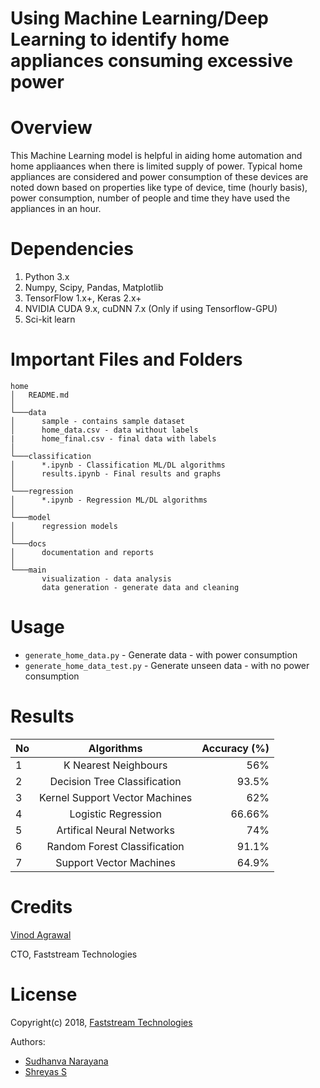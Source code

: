 # Using Machine Learning/Deep Learning to identify home appliances consuming excessive power

# Overview

This Machine Learning model is helpful in aiding home automation and home appliaances when there is limited supply of power. Typical home appliances are considered and power consumption of these devices are noted down based on properties like type of device, time (hourly basis), power consumption, number of people and time they have used the appliances in an hour.

# Dependencies

1.	Python 3.x 
2.	Numpy, Scipy, Pandas, Matplotlib 
3.	TensorFlow 1.x+, Keras 2.x+
4.  NVIDIA CUDA 9.x, cuDNN 7.x (Only if using Tensorflow-GPU)
5.	Sci-kit learn


# Important Files and Folders

```
home
│   README.md   
│
└───data
│      sample - contains sample dataset
│      home_data.csv - data without labels
|      home_final.csv - final data with labels
│   
└───classification
│      *.ipynb - Classification ML/DL algorithms
│      results.ipynb - Final results and graphs
│
└───regression
│      *.ipynb - Regression ML/DL algorithms
│   
└───model
│      regression models
│
└───docs
│      documentation and reports
│
└───main
       visualization - data analysis
       data generation - generate data and cleaning
```

# Usage

* ```generate_home_data.py``` - Generate data - with power consumption
* ```generate_home_data_test.py``` - Generate unseen data - with no power consumption

# Results

| No |  Algorithms	                    | Accuracy (%)  |
| ---|:--------------------------------:| -------------:|
| 1	 |  K Nearest Neighbours	        | 56%           |
| 2	 |  Decision Tree Classification	| 93.5%         |
| 3	 |  Kernel Support Vector Machines	| 62%           |
| 4	 |  Logistic Regression	            | 66.66%        |
| 5	 |  Artifical Neural Networks       | 74%           |
| 6	 |  Random Forest Classification	| 91.1%         |
| 7	 |  Support Vector Machines	        | 64.9%         |


# Credits

[Vinod Agrawal](https://in.linkedin.com/in/vinod-agrawal-8020488)

CTO, Faststream Technologies

# License

Copyright(c) 2018, [Faststream Technologies](https://www.faststreamtech.com)

Authors: 

* [Sudhanva Narayana](https://www.sudhanva.in)
* [Shreyas S](https://www.shreyas.im)